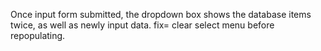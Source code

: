 Once input form submitted, the dropdown box shows the database items twice, as well as newly input data.
fix= clear select menu before repopulating.
